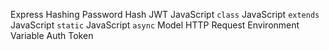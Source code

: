 Express
Hashing
Password Hash
JWT
JavaScript `class`
JavaScript `extends`
JavaScript `static`
JavaScript `async`
Model
HTTP Request
Environment Variable
Auth Token
